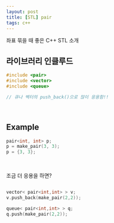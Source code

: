 ```yaml
---
layout: post
title: [STL] pair
tags: c++
---
```


좌표 묶을 때 좋은 C++ STL 소개 <br/>

## 라이브러리 인클루드
~~~c++
#include <pair>
#include <vector>
#include <queue>

// 큐나 벡터의 push_back()으로 많이 응용함!!
~~~

<br/>

## Example

~~~c++
pair<int, int> p;
p = make_pair(3, 3);
p = {3, 3};
~~~

<br/>

조금 더 응용을 하면? <br/>

~~~c++

vector< pair<int,int> > v;
v.push_back(make_pair(2,2));

queue< pair<int,int> > q;
q.push(make_pair(2,2));

~~~

